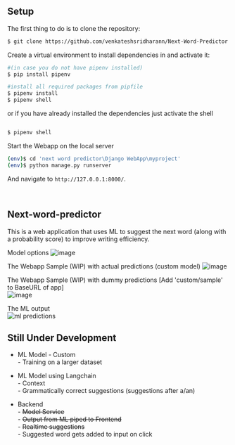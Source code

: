## Setup

The first thing to do is to clone the repository:

```sh
$ git clone https://github.com/venkateshsridharann/Next-Word-Predictor
```

Create a virtual environment to install dependencies in and activate it:
```sh
#(in case you do not have pipenv installed)
$ pip install pipenv

#install all required packages from pipfile
$ pipenv install
$ pipenv shell
```
 

or if you have already installed the dependencies just activate the shell
```sh

$ pipenv shell
```

Start the Webapp on the local server
```sh
(env)$ cd 'next word predictor\Django WebApp\myproject'
(env)$ python manage.py runserver
```
And navigate to `http://127.0.0.1:8000/`.    

<br />

## Next-word-predictor

This is a web application that uses ML to suggest the next word (along with a probability score) to improve writing efficiency.  

Model options 
![image](https://github.com/venkateshsridharann/Next-Word-Predictor/assets/36308828/28d49bdb-4382-4676-9355-bbedd16b0982)

The Webapp Sample (WIP) with actual predictions (custom model)
![image](https://github.com/venkateshsridharann/Next-Word-Predictor/assets/36308828/03d57fd3-56fe-4cbf-988c-a1afb713b282)


The Webapp Sample (WIP) with dummy predictions  [Add 'custom/sample' to BaseURL of app]  
![image](https://github.com/venkateshsridharann/Next-Word-Predictor/assets/36308828/759965ce-333d-4724-b4ee-0112fcaea922)


The ML output  
![ml predictions](https://github.com/venkateshsridharann/Next-Word-Predictor/assets/36308828/6947ba0c-237f-40cd-8d3a-82d4b04324d5)

  

    
## Still Under Development 

- ML Model  - Custom  
            -   Training on a larger dataset  

  
- ML Model using Langchain  
            -   Context  
            -   Grammatically correct suggestions (suggestions after a/an)     

- Backend  
            -  ~~Model Service~~  
            -  ~~Output from ML piped to Frontend~~   
            -  ~~Realtime suggestions~~  
            -  Suggested word gets added to input on click   
            

                    


